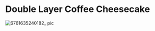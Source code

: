 # Double Layer Coffee Cheesecake

![6761635240182_ pic](https://user-images.githubusercontent.com/50277379/138854197-cc1f004e-c78f-4bd5-946a-74bfb2dab799.jpg)
